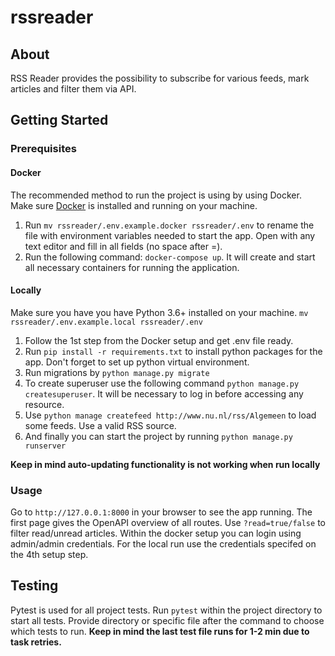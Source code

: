 # rssreader

## About
RSS Reader provides the possibility to subscribe for various feeds, mark articles and filter them via API.

## Getting Started
### Prerequisites
#### Docker
The recommended method to run the project is using by using Docker. Make sure [Docker](https://www.docker.com/products/docker-desktop) is installed and running on your machine.
1. Run ```mv rssreader/.env.example.docker rssreader/.env``` to rename the file with environment variables needed to start the app. Open with any text editor and fill in all fields (no space after =).
2. Run the following command: ```docker-compose up```. It will create and start all necessary containers for running the application. 


#### Locally
Make sure you have you have Python 3.6+ installed on your machine. ```mv rssreader/.env.example.local rssreader/.env```
1. Follow the 1st step from the Docker setup and get .env file ready.
2. Run ```pip install -r requirements.txt``` to install python packages for the app. Don't forget to set up python virtual environment.  
3. Run migrations by ```python manage.py migrate```
4. To create superuser use the following command ```python manage.py createsuperuser```. It will be necessary to log in before accessing any resource. 
5. Use ```python manage createfeed http://www.nu.nl/rss/Algemeen``` to load some feeds. Use a valid RSS source. 
6. And finally you can start the project by running ```python manage.py runserver```

**Keep in mind auto-updating functionality is not working when run locally**


### Usage
Go to ```http://127.0.0.1:8000``` in your browser to see the app running. The first page gives the OpenAPI overview of all routes. Use ```?read=true/false``` to filter  read/unread articles. Within the docker setup you can login using admin/admin credentials. For the local run use the credentials specifed on the 4th setup step. 

## Testing
Pytest is used for all project tests. Run ```pytest``` within the project directory to start all tests. Provide directory or specific file after the command to choose which tests to run. **Keep in mind the last test file runs for 1-2 min due to task retries.**
